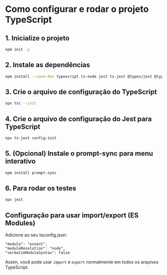 # Como configurar e rodar o projeto TypeScript

## 1. Inicialize o projeto
```zsh
npm init -y
```

## 2. Instale as dependências
```zsh
npm install --save-dev typescript ts-node jest ts-jest @types/jest @types/mocha @types/node
```

## 3. Crie o arquivo de configuração do TypeScript
```zsh
npx tsc --init
```

## 4. Crie o arquivo de configuração do Jest para TypeScript
```zsh
npx ts-jest config:init
```

## 5. (Opcional) Instale o prompt-sync para menu interativo
```zsh
npm install prompt-sync
```

## 6. Para rodar os testes
```zsh
npx jest
```

## Configuração para usar import/export (ES Modules)

Adicione ao seu tsconfig.json:
```jsonc
"module": "esnext",
"moduleResolution": "node",
"verbatimModuleSyntax": false
```

Assim, você pode usar `import` e `export` normalmente em todos os arquivos TypeScript.

